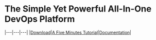 # The Simple Yet Powerful All-In-One DevOps Platform 

|---|---|---|
|[Download](https://code.onedev.io/projects/onedev-server/builds)|[A Five Minutes Tutorial](https://code.onedev.io/projects/onedev-manual/blob/master/pages/5min-tutorial.md)|[Documentation](https://code.onedev.io/projects/onedev-manual/blob)|